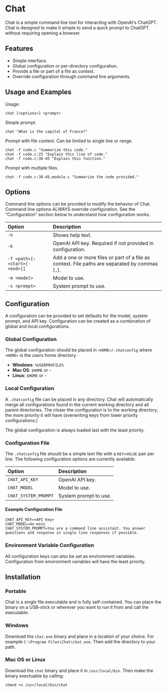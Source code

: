 # Chat

Chat is a simple command line tool for interacting with OpenAI's ChatGPT. Chat
is designed to make it simple to send a quick prompt to ChatGPT without
requiring opening a browser.

## Features

- Simple interface.
- Global configuration or per-directory configuration.
- Provide a file or part of a file as context.
- Override configuration through command line arguments.

## Usage and Examples
Usage:

`chat [<options>] <prompt>`

Simple prompt.

`chat "What is the capital of France?"`

Prompt with file context. Can be limited to single line or range.

`chat -f code.c "Summarize this code."`  
`chat -f code.c:25 "Explain this line of code."`  
`chat -f code.c:38-45 "Explain this function."`

Prompt with multiple files.

`chat -f code.c:38-45,module.c "Summarize the code provided."`

## Options
Command line options can be provided to modify the behavior of Chat. Command
line options ALWAYS override configuration. See the "Configuration" section
below to understand how configuration works.

| Option | Description|
| :-- | :-- |
| `-h` | Shows help text. |
| `-k` | OpenAI API key. Required if not provided in configuration. |
| `-f <path>[:<start>[-<end>]]` | Add a one or more files or part of a file as context. File paths are separated by commas (`,`). |
| `-m <model>` | Model to use. |
| `-s <prompt>` | System prompt to use. |

## Configuration
A configuration can be provided to set defaults for the model, system prompt,
and API key. Configuration can be created as a combination of global and local
configurations.

### Global Configuration
The global configuration should be placed in `<HOME>/.chatconfig` where `<HOME>`
is the users home directory.

- **Windows**: `%USERPROFILE%`
- **Mac OS**: `$HOME` or `~`
- **Linux**: `$HOME` or `~`

### Local Configuration
A `.chatconfig` file can be placed in any directory. Chat will automatically
merge all configurations found in the current working directory and all parent
directories. The closer the configuration is to the working directory, the more
priority it will have (overwriting keys from lower priority configurations.)

The global configuration is always loaded last with the least priority.

### Configuration File

The `.chatconfig` file should be a simple text file with a `KEY=VALUE` pair per
line. The following configuration options are currently available:

| Option | Description|
| :-- | :-- |
| `CHAT_API_KEY` | OpenAI API key. |
| `CHAT_MODEL` | Model to use. |
| `CHAT_SYSTEM_PROMPT` | System prompt to use. |

#### Example Configuration File
```
CHAT_API_KEY=<API Key>
CHAT_MODEL=4o-mini
CHAT_SYSTEM_PROMPT=You are a command line assistant. You answer questions and response in single line responses if possible.
```

### Environment Variable Configuration

All configuration keys can also be set as environment variables. Configuration
from environment variables will have the least priority.

## Installation

### Portable
Chat is a single file executable and is fully self-contained. You can place the
binary on a USB-stick or wherever you want to run it from and call the
executable.

### Windows
Download the `chat.exe` binary and place in a location of your choice. For
example `C:\Program Files\Chat\chat.exe`. Then add the directory to your path.

### Mac OS or Linux
Download the `chat` binary and place it in `/usr/local/bin`. Then make the
binary exectuable by calling: 

`chmod +x /usr/local/bin/chat`